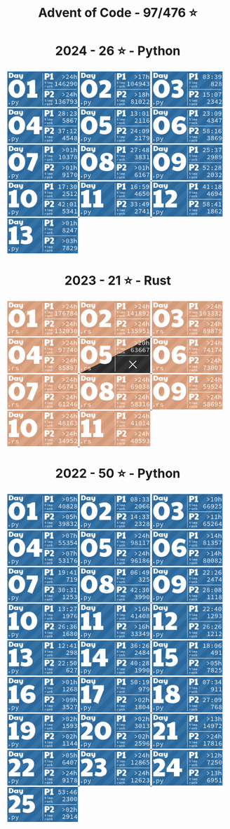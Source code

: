 <!-- AOC TILES BEGIN -->
<h1 align="center">
  Advent of Code - 97/476 ⭐
</h1>
<h1 align="center">
  2024 - 26 ⭐ - Python
</h1>
<a href="2024/day01.py">
  <img src=".aoc_tiles/tiles/2024/01.png" width="161px">
</a>
<a href="2024/day02.py">
  <img src=".aoc_tiles/tiles/2024/02.png" width="161px">
</a>
<a href="2024/day03.py">
  <img src=".aoc_tiles/tiles/2024/03.png" width="161px">
</a>
<a href="2024/day04.py">
  <img src=".aoc_tiles/tiles/2024/04.png" width="161px">
</a>
<a href="2024/day05.py">
  <img src=".aoc_tiles/tiles/2024/05.png" width="161px">
</a>
<a href="2024/day06.py">
  <img src=".aoc_tiles/tiles/2024/06.png" width="161px">
</a>
<a href="2024/day07.py">
  <img src=".aoc_tiles/tiles/2024/07.png" width="161px">
</a>
<a href="2024/day08.py">
  <img src=".aoc_tiles/tiles/2024/08.png" width="161px">
</a>
<a href="2024/day09.py">
  <img src=".aoc_tiles/tiles/2024/09.png" width="161px">
</a>
<a href="2024/day10.py">
  <img src=".aoc_tiles/tiles/2024/10.png" width="161px">
</a>
<a href="2024/day11.py">
  <img src=".aoc_tiles/tiles/2024/11.png" width="161px">
</a>
<a href="2024/day12.py">
  <img src=".aoc_tiles/tiles/2024/12.png" width="161px">
</a>
<a href="2024/day13.py">
  <img src=".aoc_tiles/tiles/2024/13.png" width="161px">
</a>
<h1 align="center">
  2023 - 21 ⭐ - Rust
</h1>
<a href="2023/src/bin/01.rs">
  <img src=".aoc_tiles/tiles/2023/01.png" width="161px">
</a>
<a href="2023/src/bin/02.rs">
  <img src=".aoc_tiles/tiles/2023/02.png" width="161px">
</a>
<a href="2023/src/bin/03.rs">
  <img src=".aoc_tiles/tiles/2023/03.png" width="161px">
</a>
<a href="2023/src/bin/04.rs">
  <img src=".aoc_tiles/tiles/2023/04.png" width="161px">
</a>
<a href="2023/src/bin/05.rs">
  <img src=".aoc_tiles/tiles/2023/05.png" width="161px">
</a>
<a href="2023/src/bin/06.rs">
  <img src=".aoc_tiles/tiles/2023/06.png" width="161px">
</a>
<a href="2023/src/bin/07.rs">
  <img src=".aoc_tiles/tiles/2023/07.png" width="161px">
</a>
<a href="2023/src/bin/08.rs">
  <img src=".aoc_tiles/tiles/2023/08.png" width="161px">
</a>
<a href="2023/src/bin/09.rs">
  <img src=".aoc_tiles/tiles/2023/09.png" width="161px">
</a>
<a href="2023/src/bin/10.rs">
  <img src=".aoc_tiles/tiles/2023/10.png" width="161px">
</a>
<a href="2023/src/bin/11.rs">
  <img src=".aoc_tiles/tiles/2023/11.png" width="161px">
</a>
<h1 align="center">
  2022 - 50 ⭐ - Python
</h1>
<a href="2022/day01/__init__.py">
  <img src=".aoc_tiles/tiles/2022/01.png" width="161px">
</a>
<a href="2022/day02/__init__.py">
  <img src=".aoc_tiles/tiles/2022/02.png" width="161px">
</a>
<a href="2022/day03/__init__.py">
  <img src=".aoc_tiles/tiles/2022/03.png" width="161px">
</a>
<a href="2022/day04/__init__.py">
  <img src=".aoc_tiles/tiles/2022/04.png" width="161px">
</a>
<a href="2022/day05/__init__.py">
  <img src=".aoc_tiles/tiles/2022/05.png" width="161px">
</a>
<a href="2022/day06/__init__.py">
  <img src=".aoc_tiles/tiles/2022/06.png" width="161px">
</a>
<a href="2022/day07/__init__.py">
  <img src=".aoc_tiles/tiles/2022/07.png" width="161px">
</a>
<a href="2022/day08/__init__.py">
  <img src=".aoc_tiles/tiles/2022/08.png" width="161px">
</a>
<a href="2022/day09/__init__.py">
  <img src=".aoc_tiles/tiles/2022/09.png" width="161px">
</a>
<a href="2022/day10/__init__.py">
  <img src=".aoc_tiles/tiles/2022/10.png" width="161px">
</a>
<a href="2022/day11/__init__.py">
  <img src=".aoc_tiles/tiles/2022/11.png" width="161px">
</a>
<a href="2022/day12/__init__.py">
  <img src=".aoc_tiles/tiles/2022/12.png" width="161px">
</a>
<a href="2022/day13/__init__.py">
  <img src=".aoc_tiles/tiles/2022/13.png" width="161px">
</a>
<a href="2022/day14/__init__.py">
  <img src=".aoc_tiles/tiles/2022/14.png" width="161px">
</a>
<a href="2022/day15/__init__.py">
  <img src=".aoc_tiles/tiles/2022/15.png" width="161px">
</a>
<a href="2022/day16/__init__.py">
  <img src=".aoc_tiles/tiles/2022/16.png" width="161px">
</a>
<a href="2022/day17/__init__.py">
  <img src=".aoc_tiles/tiles/2022/17.png" width="161px">
</a>
<a href="2022/day18/__init__.py">
  <img src=".aoc_tiles/tiles/2022/18.png" width="161px">
</a>
<a href="2022/day19/__init__.py">
  <img src=".aoc_tiles/tiles/2022/19.png" width="161px">
</a>
<a href="2022/day20/__init__.py">
  <img src=".aoc_tiles/tiles/2022/20.png" width="161px">
</a>
<a href="2022/day21/__init__.py">
  <img src=".aoc_tiles/tiles/2022/21.png" width="161px">
</a>
<a href="2022/day22/__init__.py">
  <img src=".aoc_tiles/tiles/2022/22.png" width="161px">
</a>
<a href="2022/day23/__init__.py">
  <img src=".aoc_tiles/tiles/2022/23.png" width="161px">
</a>
<a href="2022/day24/__init__.py">
  <img src=".aoc_tiles/tiles/2022/24.png" width="161px">
</a>
<a href="2022/day25/__init__.py">
  <img src=".aoc_tiles/tiles/2022/25.png" width="161px">
</a>
<!-- AOC TILES END -->